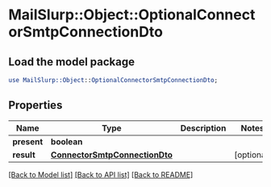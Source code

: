 # MailSlurp::Object::OptionalConnectorSmtpConnectionDto

## Load the model package
```perl
use MailSlurp::Object::OptionalConnectorSmtpConnectionDto;
```

## Properties
Name | Type | Description | Notes
------------ | ------------- | ------------- | -------------
**present** | **boolean** |  | 
**result** | [**ConnectorSmtpConnectionDto**](ConnectorSmtpConnectionDto) |  | [optional] 

[[Back to Model list]](../README#documentation-for-models) [[Back to API list]](../README#documentation-for-api-endpoints) [[Back to README]](../README)


